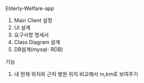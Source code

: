 Elderly-Welfare-app

1. Main Client 설정
2. UI 설계
3. 요구사항 명세서
4. Class Diagram 설계 
5. DB설계(mysql- RDB) 

 기능 
1. 내 현재 위치와 근처 병원 위치 비교해서 m,km로 보여주기
